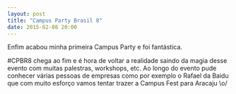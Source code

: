 ```yaml
---
layout: post
title: "Campus Party Brasil 8"
date: 2015-02-08 20:00
---
```


<p class="txt-post">
    Enfim acabou minha primeira Campus Party e foi fantástica.
</p>
<p class="txt-post">
    #CPBR8 chega ao fim e é hora de voltar a realidade saindo da magia desse evento com muitas palestras, workshops, etc.
    Ao longo do evento pude conhecer várias pessoas de empresas como por exemplo o Rafael da Baidu que com muito esforço vamos tentar trazer a Campus Fest para Aracaju \o/
</p>